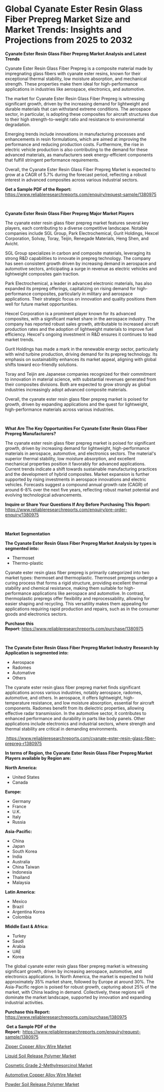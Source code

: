 <p><h1>Global Cyanate Ester Resin Glass Fiber Prepreg Market Size and Market Trends: Insights and Projections from 2025 to 2032</h1></p><p><strong>Cyanate Ester Resin Glass Fiber Prepreg Market Analysis and Latest Trends</strong></p>
<p><p>Cyanate Ester Resin Glass Fiber Prepreg is a composite material made by impregnating glass fibers with cyanate ester resins, known for their exceptional thermal stability, low moisture absorption, and mechanical strength. These properties make them ideal for high-performance applications in industries like aerospace, electronics, and automotive.</p><p>The market for Cyanate Ester Resin Glass Fiber Prepreg is witnessing significant growth, driven by the increasing demand for lightweight and durable materials that can withstand extreme conditions. The aerospace sector, in particular, is adopting these composites for aircraft structures due to their high strength-to-weight ratio and resistance to environmental degradation. </p><p>Emerging trends include innovations in manufacturing processes and enhancements in resin formulations, which are aimed at improving the performance and reducing production costs. Furthermore, the rise in electric vehicle production is also contributing to the demand for these advanced materials, as manufacturers seek energy-efficient components that fulfill stringent performance requirements.</p><p>Overall, the Cyanate Ester Resin Glass Fiber Prepreg Market is expected to grow at a CAGR of 5.7% during the forecast period, reflecting a robust interest in advanced composites across various industrial sectors.</p></p>
<p><strong>Get a Sample PDF of the Report:&nbsp;</strong> <a href="https://www.reliableresearchreports.com/enquiry/request-sample/1380975?utm_campaign=7&utm_medium=2&utm_source=Github&utm_content=ia&utm_term=01022025&utm_id=cyanate-ester-resin-glass-fiber-prepreg">https://www.reliableresearchreports.com/enquiry/request-sample/1380975</a></p>
<p>&nbsp;</p>
<p><strong>Cyanate Ester Resin Glass Fiber Prepreg Major Market Players</strong></p>
<p><p>The cyanate ester resin glass fiber prepreg market features several key players, each contributing to a diverse competitive landscape. Notable companies include SGL Group, Park Electrochemical, Gurit Holdings, Hexcel Corporation, Solvay, Toray, Teijin, Renegade Materials, Heng Shen, and Avicht. </p><p>SGL Group specializes in carbon and composite materials, leveraging its strong R&D capabilities to innovate in prepreg technology. The company has seen consistent growth driven by increasing demand in aerospace and automotive sectors, anticipating a surge in revenue as electric vehicles and lightweight composites gain traction.</p><p>Park Electrochemical, a leader in advanced electronic materials, has also expanded its prepreg offerings, capitalizing on rising demand for high-performance composites, particularly in military and aerospace applications. Their strategic focus on innovation and quality positions them well for future market opportunities.</p><p>Hexcel Corporation is a prominent player known for its advanced composites, with a significant market share in the aerospace industry. The company has reported robust sales growth, attributable to increased aircraft production rates and the adoption of lightweight materials to improve fuel efficiency. Hexcel's ongoing investment in R&D ensures it continues to lead market trends.</p><p>Gurit Holdings has made a mark in the renewable energy sector, particularly with wind turbine production, driving demand for its prepreg technology. Its emphasis on sustainability enhances its market appeal, aligning with global shifts toward eco-friendly solutions.</p><p>Toray and Teijin are Japanese companies recognized for their commitment to innovation in material science, with substantial revenues generated from their composites divisions. Both are expected to grow strongly as global industries increasingly adopt advanced composite materials.</p><p>Overall, the cyanate ester resin glass fiber prepreg market is poised for growth, driven by expanding applications and the quest for lightweight, high-performance materials across various industries.</p></p>
<p>&nbsp;</p>
<p><strong>What Are The Key Opportunities For Cyanate Ester Resin Glass Fiber Prepreg Manufacturers?</strong></p>
<p><p>The cyanate ester resin glass fiber prepreg market is poised for significant growth, driven by increasing demand for lightweight, high-performance materials in aerospace, automotive, and electronics sectors. The material's superior thermal stability, low moisture absorption, and excellent mechanical properties position it favorably for advanced applications. Current trends indicate a shift towards sustainable manufacturing practices and the development of hybrid composites. Market expansion is further supported by rising investments in aerospace innovations and electric vehicles. Forecasts suggest a compound annual growth rate (CAGR) of around 6-8% over the next five years, reflecting robust market potential and evolving technological advancements.</p></p>
<p><strong>Inquire or Share Your Questions If Any Before Purchasing This Report:</strong> <a href="https://www.reliableresearchreports.com/enquiry/pre-order-enquiry/1380975?utm_campaign=7&utm_medium=2&utm_source=Github&utm_content=ia&utm_term=01022025&utm_id=cyanate-ester-resin-glass-fiber-prepreg">https://www.reliableresearchreports.com/enquiry/pre-order-enquiry/1380975</a></p>
<p>&nbsp;</p>
<p><strong>Market Segmentation</strong></p>
<p><strong>The Cyanate Ester Resin Glass Fiber Prepreg Market Analysis by types is segmented into:</strong></p>
<p><ul><li>Thermoset</li><li>Thermo-plastic</li></ul></p>
<p><p>Cyanate ester resin glass fiber prepreg is primarily categorized into two market types: thermoset and thermoplastic. Thermoset prepregs undergo a curing process that forms a rigid structure, providing excellent thermal stability and chemical resistance, making them suitable for high-performance applications like aerospace and automotive. In contrast, thermoplastic prepregs offer flexibility and reprocessability, allowing for easier shaping and recycling. This versatility makes them appealing for applications requiring rapid production and repairs, such as in the consumer goods and electronics sectors.</p></p>
<p><strong>Purchase this Report:&nbsp;</strong><a href="https://www.reliableresearchreports.com/purchase/1380975?utm_campaign=7&utm_medium=2&utm_source=Github&utm_content=ia&utm_term=01022025&utm_id=cyanate-ester-resin-glass-fiber-prepreg">https://www.reliableresearchreports.com/purchase/1380975</a></p>
<p>&nbsp;</p>
<p><strong>The Cyanate Ester Resin Glass Fiber Prepreg Market Industry Research by Application is segmented into:</strong></p>
<p><ul><li>Aerospace</li><li>Radomes</li><li>Automative</li><li>Others</li></ul></p>
<p><p>The cyanate ester resin glass fiber prepreg market finds significant applications across various industries, notably aerospace, radomes, automotive, and others. In aerospace, it offers lightweight, high-temperature resistance, and low moisture absorption, essential for aircraft components. Radomes benefit from its dielectric properties, allowing effective radar transmission. In the automotive sector, it contributes to enhanced performance and durability in parts like body panels. Other applications include electronics and industrial sectors, where strength and thermal stability are critical in demanding environments.</p></p>
<p><a href="https://www.reliableresearchreports.com/cyanate-ester-resin-glass-fiber-prepreg-r1380975?utm_campaign=7&utm_medium=2&utm_source=Github&utm_content=ia&utm_term=01022025&utm_id=cyanate-ester-resin-glass-fiber-prepreg">&nbsp;https://www.reliableresearchreports.com/cyanate-ester-resin-glass-fiber-prepreg-r1380975</a></p>
<p><strong>In terms of Region, the Cyanate Ester Resin Glass Fiber Prepreg Market Players available by Region are:</strong></p>
<p>
    <p> <strong> North America: </strong>
        <ul>
            <li>United States</li>
            <li>Canada</li>
        </ul>
        </p> 
    <p> <strong> Europe: </strong>
        <ul>
            <li>Germany</li>
            <li>France</li>
            <li>U.K.</li>
            <li>Italy</li>
            <li>Russia</li>
        </ul>
        </p> 
    <p> <strong> Asia-Pacific: </strong>
        <ul>
            <li>China</li>
            <li>Japan</li>
            <li>South Korea</li>
            <li>India</li>
            <li>Australia</li>
            <li>China Taiwan</li>
            <li>Indonesia</li>
            <li>Thailand</li>
            <li>Malaysia</li>
        </ul>
        </p> 
    <p> <strong> Latin America: </strong>
        <ul>
            <li>Mexico</li>
            <li>Brazil</li>
            <li>Argentina Korea</li>
            <li>Colombia</li>
        </ul>
        </p> 
    <p> <strong> Middle East & Africa: </strong>
        <ul>
            <li>Turkey</li>
            <li>Saudi</li>
            <li>Arabia</li>
            <li>UAE</li>
            <li>Korea</li>
        </ul>
    </p>
    </p>
<p><p>The global cyanate ester resin glass fiber prepreg market is witnessing significant growth, driven by increasing aerospace, automotive, and electronics applications. In North America, the market is expected to hold approximately 35% market share, followed by Europe at around 30%. The Asia-Pacific region is poised for robust growth, capturing about 25% of the market, with China leading in demand. Collectively, these regions will dominate the market landscape, supported by innovation and expanding industrial activities.</p></p>
<p><strong>Purchase this Report: </strong><a href="https://www.reliableresearchreports.com/purchase/1380975?utm_campaign=7&utm_medium=2&utm_source=Github&utm_content=ia&utm_term=01022025&utm_id=cyanate-ester-resin-glass-fiber-prepreg">https://www.reliableresearchreports.com/purchase/1380975</a></p>
<p>&nbsp;<strong>Get a Sample PDF of the Report:&nbsp;&nbsp;</strong><a href="https://www.reliableresearchreports.com/enquiry/request-sample/1380975?utm_campaign=7&utm_medium=2&utm_source=Github&utm_content=ia&utm_term=01022025&utm_id=cyanate-ester-resin-glass-fiber-prepreg">https://www.reliableresearchreports.com/enquiry/request-sample/1380975</a></p>
<p><strong></strong></p>
<p><p><a href="https://github.com/sherikacas30/Market-Research-Report-List-1/blob/main/zipper-copper-alloy-wire-market.md?utm_campaign=7&utm_medium=2&utm_source=Github&utm_content=ia&utm_term=01022025&utm_id=cyanate-ester-resin-glass-fiber-prepreg">Zipper Copper Alloy Wire Market</a></p><p><a href="https://github.com/carendesrochers299/Market-Research-Report-List-1/blob/main/liquid-soil-release-polymer-market.md?utm_campaign=7&utm_medium=2&utm_source=Github&utm_content=ia&utm_term=01022025&utm_id=cyanate-ester-resin-glass-fiber-prepreg">Liquid Soil Release Polymer Market</a></p><p><a href="https://github.com/hannajuana198484/Market-Research-Report-List-1/blob/main/cosmetic-grade-2-methylresorcinol-market.md?utm_campaign=7&utm_medium=2&utm_source=Github&utm_content=ia&utm_term=01022025&utm_id=cyanate-ester-resin-glass-fiber-prepreg">Cosmetic Grade 2-Methylresorcinol Market</a></p><p><a href="https://github.com/oliveroste6/Market-Research-Report-List-1/blob/main/automotive-copper-alloy-wire-market.md?utm_campaign=7&utm_medium=2&utm_source=Github&utm_content=ia&utm_term=01022025&utm_id=cyanate-ester-resin-glass-fiber-prepreg">Automotive Copper Alloy Wire Market</a></p><p><a href="https://github.com/chaturberville8181/Market-Research-Report-List-1/blob/main/powder-soil-release-polymer-market.md?utm_campaign=7&utm_medium=2&utm_source=Github&utm_content=ia&utm_term=01022025&utm_id=cyanate-ester-resin-glass-fiber-prepreg">Powder Soil Release Polymer Market</a></p></p>